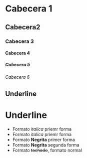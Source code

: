 # Cabecera 1
## Cabecera2
### Cabecera 3
#### Cabecera 4
##### Cabecera 5
###### Cabecera 6

Underline 
---------

Underline
=========

- Formato *italica* priemr forma
- Formato _italica_ priemr forma
- Formato **Negrita** primer forma
- Formato __Negrita__ segunda forma
- Formato ~~tachado~~, formato normal
